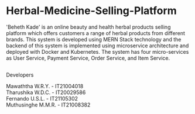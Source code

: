# Herbal-Medicine-Selling-Platform

'Beheth Kade' is an online beauty and health herbal products selling platform which offers
customers a range of herbal products from different brands. This system is developed using MERN
Stack technology and the backend of this system is implemented using microservice architecture
and deployed with Docker and Kubernetes. The system has four micro-services as User Service,
Payment Service, Order Service, and Item Service.

##

Developers

Mawaththa W.R.Y. - IT21004018 <br>
Tharushika W.D.C. - IT20029586 <br>
Fernando U.S.L. - IT21105302 <br>
Muthusinghe M.M.R. - IT21008382 <br>

##
